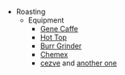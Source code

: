   * Roasting
    * Equipment
      * [Gene Caffe](https://genecafeusa.com/collections/roasters)
      * [Hot Top](https://www.hottopamericas.com/)
      * [Burr Grinder](https://www.amazon.com/dp/B07N4KTW38/?coliid=I11I9X2GKVOX6Z&colid=1X3RPHMYZL3QJ&psc=1&ref_=lv_ov_lig_dp_it)
      * [Chemex](https://www.amazon.com/CHEMEX-Bundle-Classic-Exclusive-Packaging/dp/B017M9TJA8/ref=sr_1_5?crid=1QOG0XV3P1X09&keywords=chemex&qid=1680040587&s=home-garden&sprefix=chemex%2Cgarden%2C90&sr=1-5)
      * [cezve](https://www.amazon.com/dp/B07QGBRK97/?coliid=IXMBNYZ4YHDGK&colid=1X3RPHMYZL3QJ&psc=1&ref_=lv_ov_lig_dp_it) and [another one](https://www.amazon.com/dp/B08LT9H2C3/?coliid=I21S72H4KXS2FS&colid=1X3RPHMYZL3QJ&psc=1&ref_=lv_ov_lig_dp_it)